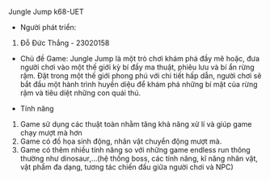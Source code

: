 Jungle Jump
k68-UET

* Người phát triển:
1. Đỗ Đức Thắng - 23020158

* Chủ đề Game:
  Jungle Jump là một trò chơi khám phá đầy mê hoặc, đưa người chơi vào một thế giới kỳ bí đầy ma thuật, phiêu lưu và bí ẩn rừng rậm. Đặt trong một thế giới phong phú với chi tiết hấp dẫn, người chơi sẽ bắt đầu một hành trình huyền diệu để khám phá những bí mật của rừng rậm và tiêu diệt những con quái thú.

* Tính năng
1. Game sử dụng các thuật toàn nhằm tăng khả năng xử lí và giúp game chạy mượt mà hơn
2. Game có đồ họa sinh động, nhân vật chuyển động mượt mà.
3. Game có thêm nhiều tính năng so với những game endless run thông thường như dinosaur,...(hệ thống boss, các tính năng, kĩ năng nhân vật, vật phẩm đa dạng, tương tác chiến đấu giữa người chơi và NPC)
